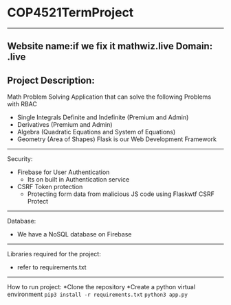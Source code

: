 # COP4521TermProject
----------------------------------------------------------------------------
Website name:if we fix it mathwiz.live
Domain: .live
---------------------------------------------------------------------------------
Project Description:
---------------------------------------------------------------------------------
Math Problem Solving Application that can solve the following Problems with RBAC 
  * Single Integrals Definite and Indefinite (Premium and Admin)
  * Derivatives (Premium and Admin)
  * Algebra (Quadratic Equations and System of Equations)
  * Geometry (Area of Shapes)
Flask is our Web Development Framework
---------------------------------------------------------------------------------
Security: 
  * Firebase for User Authentication 
      * Its on built in Authentication service
  * CSRF Token protection 
      * Protecting form data from malicious JS code using Flaskwtf CSRF Protect 
      
----------------------------------------------------------------------------------
Database: 
  * We have a NoSQL database on Firebase
----------------------------------------------------------------------------------
Libraries required for the project:
  * refer to requirements.txt 
-----------------------------------------------------------------------------------
How to run project:
  *Clone the repository 
  *Create a python virtual environment
  `pip3 install -r requirements.txt`
  `python3 app.py`
